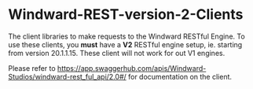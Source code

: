 # Windward-REST-version-2-Clients
The client libraries to make requests to the Windward RESTful Engine. To use these clients, you **must** have a **V2** RESTful engine setup, ie. starting from version 20.1.1.15. These client will not work for out V1 engines.

Please refer to https://app.swaggerhub.com/apis/Windward-Studios/windward-rest_ful_api/2.0#/ for documentation on the client.
